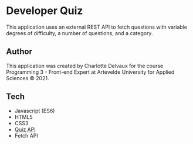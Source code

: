 # Developer Quiz

This application uses an external REST API to fetch questions with variable degrees of difficulty, a number of questions, and a category.

## Author

This application was created by Charlotte Delvaux for the course Programming 3 - Front-end Expert at Artevelde University for Applied Sciences &copy; 2021.

## Tech

* Javascript (ES6)
* HTML5
* CSS3
* [Quiz API](https://quizapi.io/)
* Fetch API
